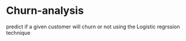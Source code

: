 # Churn-analysis

predict if a given customer will churn or not using the Logistic regrssion technique

